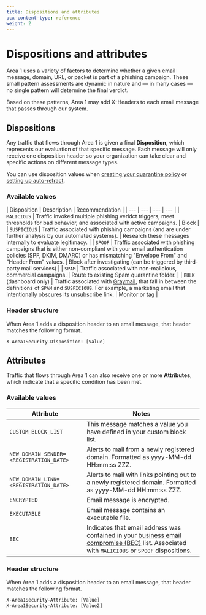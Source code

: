 ```yaml
---
title: Dispositions and attributes
pcx-content-type: reference
weight: 2
---
```


# Dispositions and attributes

Area 1 uses a variety of factors to determine whether a given email message, domain, URL, or packet is part of a phishing campaign. These small pattern assessments are dynamic in nature and — in many cases — no single pattern will determine the final verdict.

Based on these patterns, Area 1 may add X-Headers to each email message that passes through our system.

## Dispositions

Any traffic that flows through Area 1 is given a final **Disposition**, which represents our evaluation of that specific message. Each message will only receive one disposition header so your organization can take clear and specific actions on different message types.

You can use disposition values when [creating your quarantine policy](/email-security/email-configuration/domains-and-routing/domains/) or [setting up auto-retract](/email-security/email-configuration/retract-settings/).

### Available values

| Disposition | Description | Recommendation |
| --- | --- | --- | --- |
| `MALICIOUS` | Traffic invoked multiple phishing veridct triggers, meet thresholds for bad behavior, and associated with active campaigns. | Block |
| `SUSPICIOUS` | Traffic associated with phishing campaigns (and are under further analysis by our automated systems). | Research these messages internally to evaluate legitimacy. |
| `SPOOF` | Traffic associated with phishing campaigns that is either non-compliant with your email authentication policies (SPF, DKIM, DMARC) or has mismatching "Envelope From" and "Header From" values. | Block after investigating (can be triggered by third-party mail services) | 
| `SPAM` | Traffic associated with non-malicious, commercial campaigns. | Route to existing Spam quarantine folder. |
| `BULK` (dashboard only) | Traffic associated with [Graymail](https://en.wikipedia.org/wiki/Graymail_(email)), that fall in between the definitions of `SPAM` and `SUSPICIOUS`. For example, a marketing email that intentionally obscures its unsubscribe link. | Monitor or tag |

### Header structure

When Area 1 adds a disposition header to an email message, that header matches the following format.

```txt
X-Area1Security-Disposition: [Value]
```

## Attributes

Traffic that flows through Area 1 can also receive one or more **Attributes**, which indicate that a specific condition has been met.

### Available values

| Attribute | Notes |
| --- | --- |
| `CUSTOM_BLOCK_LIST` | This message matches a value you have defined in your custom block list. |
| `NEW_DOMAIN_SENDER=<REGISTRATION_DATE>` | Alerts to mail from a newly registered domain. Formatted as yyyy-MM-dd HH:mm:ss ZZZ. |
| `NEW_DOMAIN_LINK=<REGISTRATION_DATE>` | Alerts to mail with links pointing out to a newly registered domain. Formatted as yyyy-MM-dd HH:mm:ss ZZZ. |
| `ENCRYPTED` | Email message is encrypted. |
| `EXECUTABLE` | Email message contains an executable file. |
| `BEC` | Indicates that email address was contained in your [business email compromise (BEC)](/email-security/email-configuration/enhanced-detections/business-email-compromise/) list. Associated with `MALICIOUS` or `SPOOF` dispositions. |

### Header structure

When Area 1 adds a disposition header to an email message, that header matches the following format.

```txt
X-Area1Security-Attribute: [Value]
X-Area1Security-Attribute: [Value2]
```